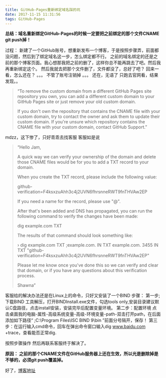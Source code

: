 ```yaml
---
title: GitHub-Pages重新绑定域名踩的坑
date: 2017-11-15 11:31:56
tags: GitHub-Pages
---
```

<strong>总结：域名重新绑定GitHub-Pages的时候一定要把之前绑定的那个文件CNAME   git push掉！</strong>

过程：
新建了一个GitHub账号，想重新发布一个博客，于是按照步骤弄，前面都没问题，然后到了绑定域名这一步，怎么绑定都不行。
之前的域名绑定的还是之前的那个博客页面。我心想那我把之前的删了，这样你总不能再跳去了吧。然后我再重新绑定这个。
然后我就去把那个文件删了，文件都没了，总好了吧？
回来一看，怎么还在？
。。。
不管了账号注销掉
。。。
还在，无语了
只跑去官网看，结果发现。。
<blockquote><p>
“To remove the custom domain from a different GitHub Pages site repository you own, you can add a different custom domain to your GitHub Pages site or just remove your old custom domain.

If you don't own the repository that contains the CNAME file with your custom domain, try to contact the owner and ask them to update their custom domain. If you're unsure which repository contains the CNAME file with your custom domain, contact GitHub Support.”
</p></blockquote>

mdzz，这下惨了，只好乖乖去找客服
客服如是说
<blockquote><p>
“Hello Jam,

A quick way we can verify your ownership of the domain and delete those CNAME files would be for you to add a TXT record to your domain.

When you create the TXT record, please include the following value:

github-verification=F4ksxzuAhh3c4j2UVN6fhrsnneRWT9fnTHVAw2EP

If you need a name for the record, please use "@".

After that's been added and DNS has propagated, you can run the following command to verify the changes have been made:

dig example.com TXT

The results of that command should look something like:

› dig example.com TXT
;example.com. IN TXT
example.com. 3455 IN TXT "github-verification=F4ksxzuAhh3c4j2UVN6fhrsnneRWT9fnTHVAw2EP"

Please let me know once you've done this so we can verify and clear that domain, or if you have any questions about this verification process.

Shawna”</p></blockquote>

客服给的解决办法还是在Linux上的命令，只好又安装了一个BIND
步骤：
第一步;下载BIND 工具解压，打开BINDInstall.exe文件，勾选tools only,安装目录建议默认C盘路径，点击install安装，安装完毕后配置变量环境。
第二步：配置环境
点击桌面我的电脑-属性-高级系统变量-高级-环境变量-path-双击打开path，在后面添加如下路径“   ;C:\Program Files\ISC BIND 9\bin ”前面分号隔开，保存！
第三步：在运行输入cmd命令，回车在弹出命令窗口输入dig www.baidu.com +trace，查看能否正常dig.

按照步骤操作
然后再联系客服终于解决了。

<strong>原因：
之前的那个CNAME文件在GitHub服务器上还在生效，所以光是删除掉是不够的，必须git push覆盖掉。</strong>



好了，<a href="http://dengjian.space/">博客地址</a>

